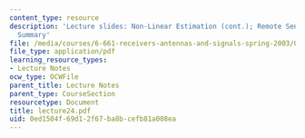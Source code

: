 ```yaml
---
content_type: resource
description: 'Lecture slides: Non-Linear Estimation (cont.); Remote Sensing; Course
  Summary'
file: /media/courses/6-661-receivers-antennas-and-signals-spring-2003/0ed1504f69d12f67ba8bcefb81a008ea_lecture24.pdf
file_type: application/pdf
learning_resource_types:
- Lecture Notes
ocw_type: OCWFile
parent_title: Lecture Notes
parent_type: CourseSection
resourcetype: Document
title: lecture24.pdf
uid: 0ed1504f-69d1-2f67-ba8b-cefb81a008ea
---
```

